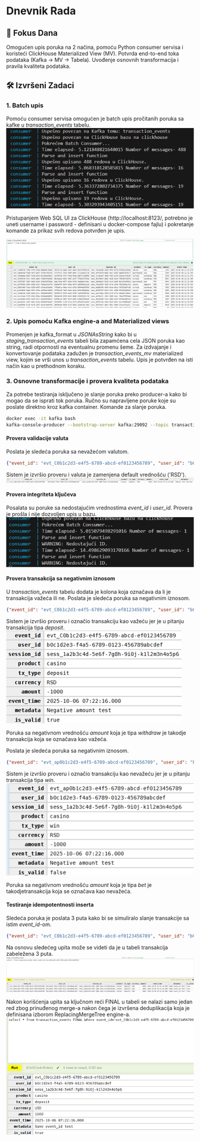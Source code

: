 # Dnevnik Rada 
## 🎯 Fokus Dana 
Omogućen upis poruka na 2 načina, pomoću Python consumer servisa i koristeći ClickHouse Materialized View (MV). Potvrda end-to-end toka podataka (Kafka → MV → Tabela). Uvođenje osnovnih transformacija i pravila kvaliteta podataka.

## 🛠 Izvršeni Zadaci
### 1. Batch upis 

Pomoću consumer servisa omogućen je batch upis pročitanih poruka sa kafke u *transaction_events* tabelu.
![SHOW TABLES](assets/oct06_insert_to_ch.png)

Pristupanjem Web SQL UI za ClickHouse (http://localhost:8123/, potrebno je uneti username i password - definisani u docker-compose fajlu) i pokretanje komande za prikaz svih redova potvrđen je upis.

![SHOW TABLES](assets/oct06_ch_input_confirmed.png)

### 2. Upis pomoću Kafka engine-a and Materialized views

Promenjen je kafka_format u *JSONAsString* kako bi u *staging_transaction_events* tabeli bila zapamćena cela JSON poruka kao string, radi otpornosti na eventualnu promenu šeme. Za izdvajanje i konvertovanje podataka zadužen je *transaction_events_mv* materialized view, kojim se vrši unos u *transaction_events* tabelu. Upis je potvrđen na isti način kao u prethodnom koraku.

### 3. Osnovne transformacije i provera kvaliteta podataka
 Za potrebe testiranja isključeno je slanje poruka preko producer-a kako bi mogao da se isprati tok poruka. Ručno su napravljene poruke koje su poslate direktno kroz kafka container. 
 Komande za slanje poruka.
 ``` bash
 docker exec -it kafka bash
 kafka-console-producer --bootstrap-server kafka:29092 --topic transaction_events
 ```

#### Provera validacije valuta
Poslata je sledeća poruka sa nevažećom valutom.
```json
{"event_id": "evt_C0b1c2d3-e4f5-6789-abcd-ef0123456789", "user_id": "b0c1d2e3-f4a5-6789-0123-456789abcdef", "session_id": "sess_1a2b3c4d-5e6f-7g8h-9i0j-k1l2m3n4o5p6", "product": "casino", "tx_type": "deposit", "currency": "ABC", "amount": 1000, "event_time": 1759735336, "metadata": "Manual Test Success"}
```
Sistem je izvršio proveru i valuta je zamenjena default vrednošću ('RSD').
![Currency check](assets/oct06_currency_check.png)

#### Provera integriteta ključeva
Posalata su poruke sa nedostajućim vrednostima *event_id* i *user_id*. Provera je prošla i nije dozvoljen upis u bazu.
![Missing id check](assets/oct06_missing_id_check.png)

#### Provera transakcija sa negativnim iznosom
U *transaction_events* tabelu dodata je kolona koja označava da li je transakcija važeća ili ne. Poslata je sledeća poruka sa negativnim iznosom.
```json
{"event_id": "evt_C0b1c2d3-e4f5-6789-abcd-ef0123456789", "user_id": "b0c1d2e3-f4a5-6789-0123-456789abcdef", "session_id": "sess_1a2b3c4d-5e6f-7g8h-9i0j-k1l2m3n4o5p6", "product": "casino", "tx_type": "deposit", "currency": "ABC", "amount": -1000, "event_time": 1759735336, "metadata": "Negative amount test"}
```
Sistem je izvršio proveru i označio transakciju kao važeću jer je u pitanju transakcija tipa *deposit*.
![Negative amount check](assets/oct06_neg_amount_check.png)

Poruka sa negativnom vrednošću *amount* koja je tipa *withdraw* je takodje transakcija koja se označava kao važeća.


Poslata je sledeća poruka sa negativnim iznosom.
```json
{"event_id": "evt_ap0b1c2d3-e4f5-6789-abcd-ef0123456789", "user_id": "b0c1d2e3-f4a5-6789-0123-456789abcdef", "session_id": "sess_1a2b3c4d-5e6f-7g8h-9i0j-k1l2m3n4o5p6", "product": "casino", "tx_type": "win", "currency": "ABC", "amount": -1000, "event_time": 1759735336, "metadata": "Negative amount test"}
```
Sistem je izvršio proveru i označio transakciju kao nevažeću jer je u pitanju transakcija tipa *win*. 
![Negative amount check](assets/oct06_neg_amount_check2.png)

Poruka sa negativnom vrednošću *amount* koja je tipa *bet* je takodjetransakcija koja se označava kao nevažeća.



#### Testiranje idempotentnosti inserta
Sledeća poruka je poslata 3 puta kako bi se simuliralo slanje transakcije sa istim *event_id*-om. 
```json
{"event_id": "evt_C0b1c2d3-e4f5-6789-abcd-ef0123456789", "user_id": "b0c1d2e3-f4a5-6789-0123-456789abcdef", "session_id": "sess_1a2b3c4d-5e6f-7g8h-9i0j-k1l2m3n4o5p6", "product": "casino", "tx_type": "deposit", "currency": "USD", "amount": 1000, "event_time": 1759735336, "metadata": "Same event_id test"}
```
Na osnovu sledećeg upita može se videti da je u tabeli transakcija zabeležena 3 puta.
![Same id check](assets/oct06_idempotency_check.png)

Nakon korišćenja upita sa ključnom reći FINAL u tabeli se nalazi samo jedan red zbog prinuđenog merge-a nakon čega je izvršena deduplikacija koja je definisana izborom ReplacingMergeTree engine-a.
![Same id FINAL check](assets/oct06_idempotnecy_final.png)


